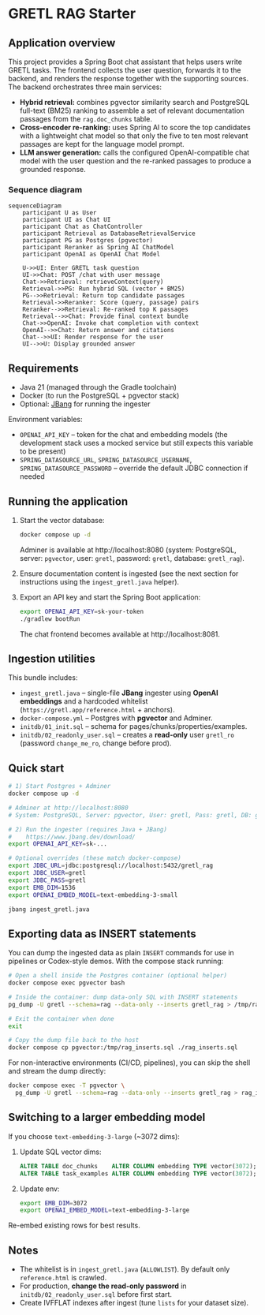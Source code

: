 # GRETL RAG Starter

## Application overview

This project provides a Spring Boot chat assistant that helps users write
GRETL tasks. The frontend collects the user question, forwards it to the
backend, and renders the response together with the supporting sources. The
backend orchestrates three main services:

* **Hybrid retrieval:** combines pgvector similarity search and PostgreSQL
  full-text (BM25) ranking to assemble a set of relevant documentation
  passages from the `rag.doc_chunks` table.
* **Cross-encoder re-ranking:** uses Spring AI to score the top candidates
  with a lightweight chat model so that only the five to ten most relevant
  passages are kept for the language model prompt.
* **LLM answer generation:** calls the configured OpenAI-compatible chat model
  with the user question and the re-ranked passages to produce a grounded
  response.

### Sequence diagram

```mermaid
sequenceDiagram
    participant U as User
    participant UI as Chat UI
    participant Chat as ChatController
    participant Retrieval as DatabaseRetrievalService
    participant PG as Postgres (pgvector)
    participant Reranker as Spring AI ChatModel
    participant OpenAI as OpenAI Chat Model

    U->>UI: Enter GRETL task question
    UI->>Chat: POST /chat with user message
    Chat->>Retrieval: retrieveContext(query)
    Retrieval->>PG: Run hybrid SQL (vector + BM25)
    PG-->>Retrieval: Return top candidate passages
    Retrieval->>Reranker: Score (query, passage) pairs
    Reranker-->>Retrieval: Re-ranked top K passages
    Retrieval-->>Chat: Provide final context bundle
    Chat->>OpenAI: Invoke chat completion with context
    OpenAI-->>Chat: Return answer and citations
    Chat-->>UI: Render response for the user
    UI-->>U: Display grounded answer
```

## Requirements

* Java 21 (managed through the Gradle toolchain)
* Docker (to run the PostgreSQL + pgvector stack)
* Optional: [JBang](https://www.jbang.dev/) for running the ingester

Environment variables:

* `OPENAI_API_KEY` – token for the chat and embedding models (the development
  stack uses a mocked service but still expects this variable to be present)
* `SPRING_DATASOURCE_URL`, `SPRING_DATASOURCE_USERNAME`,
  `SPRING_DATASOURCE_PASSWORD` – override the default JDBC connection if needed

## Running the application

1. Start the vector database:

   ```bash
   docker compose up -d
   ```

   Adminer is available at http://localhost:8080 (system: PostgreSQL, server:
   `pgvector`, user: `gretl`, password: `gretl`, database: `gretl_rag`).

2. Ensure documentation content is ingested (see the next section for
   instructions using the `ingest_gretl.java` helper).

3. Export an API key and start the Spring Boot application:

   ```bash
   export OPENAI_API_KEY=sk-your-token
   ./gradlew bootRun
   ```

   The chat frontend becomes available at http://localhost:8081.

## Ingestion utilities

This bundle includes:
- `ingest_gretl.java` – single-file **JBang** ingester using **OpenAI embeddings** and a hardcoded whitelist (`https://gretl.app/reference.html` + anchors).
- `docker-compose.yml` – Postgres with **pgvector** and Adminer.
- `initdb/01_init.sql` – schema for pages/chunks/properties/examples.
- `initdb/02_readonly_user.sql` – creates a **read-only** user `gretl_ro` (password `change_me_ro`, change before prod).

## Quick start

```bash
# 1) Start Postgres + Adminer
docker compose up -d

# Adminer at http://localhost:8080
# System: PostgreSQL, Server: pgvector, User: gretl, Pass: gretl, DB: gretl_rag

# 2) Run the ingester (requires Java + JBang)
#    https://www.jbang.dev/download/
export OPENAI_API_KEY=sk-...

# Optional overrides (these match docker-compose)
export JDBC_URL=jdbc:postgresql://localhost:5432/gretl_rag
export JDBC_USER=gretl
export JDBC_PASS=gretl
export EMB_DIM=1536
export OPENAI_EMBED_MODEL=text-embedding-3-small

jbang ingest_gretl.java
```

## Exporting data as INSERT statements

You can dump the ingested data as plain `INSERT` commands for use in
pipelines or Codex-style demos. With the compose stack running:

```bash
# Open a shell inside the Postgres container (optional helper)
docker compose exec pgvector bash

# Inside the container: dump data-only SQL with INSERT statements
pg_dump -U gretl --schema=rag --data-only --inserts gretl_rag > /tmp/rag_inserts.sql

# Exit the container when done
exit

# Copy the dump file back to the host
docker compose cp pgvector:/tmp/rag_inserts.sql ./rag_inserts.sql
```

For non-interactive environments (CI/CD, pipelines), you can skip the shell
and stream the dump directly:

```bash
docker compose exec -T pgvector \
  pg_dump -U gretl --schema=rag --data-only --inserts gretl_rag > rag_inserts.sql
```

## Switching to a larger embedding model

If you choose `text-embedding-3-large` (~3072 dims):

1. Update SQL vector dims:
   ```sql
   ALTER TABLE doc_chunks    ALTER COLUMN embedding TYPE vector(3072);
   ALTER TABLE task_examples ALTER COLUMN embedding TYPE vector(3072);
   ```
2. Update env:
   ```bash
   export EMB_DIM=3072
   export OPENAI_EMBED_MODEL=text-embedding-3-large
   ```

Re-embed existing rows for best results.

## Notes
- The whitelist is in `ingest_gretl.java` (`ALLOWLIST`). By default only `reference.html` is crawled.
- For production, **change the read-only password** in `initdb/02_readonly_user.sql` before first start.
- Create IVFFLAT indexes after ingest (tune `lists` for your dataset size).
